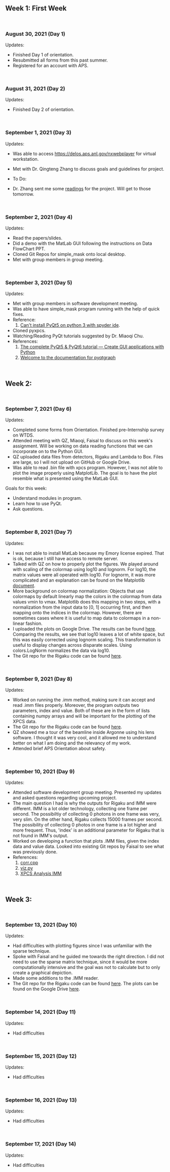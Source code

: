 ## Week 1: First Week 

<br />

### August 30, 2021 (Day 1)

Updates:
* Finished Day 1 of orientation.
* Resubmitted all forms from this past summer.
* Registered for an account with APS.

<br />

### August 31, 2021 (Day 2)

Updates:
* Finished Day 2 of orientation.

<br />

### September 1, 2021 (Day 3)

Updates:
* Was able to access https://delos.aps.anl.gov/nxwebplayer for virtual workstation.
* Met with Dr. Qingteng Zhang to discuss goals and guidelines for project.

* To Do:
* Dr. Zhang sent me some [readings](https://drive.google.com/drive/folders/1sbOvnYCbVQB4D0wJcitgfYjVvuzybM8h?usp=sharing) for the project. Will get to those tomorrow.

<br />

### September 2, 2021 (Day 4)

Updates:
* Read the papers/slides.
* Did a demo with the MatLab GUI following the instructions on Data FlowChart PPT.
* Cloned Git Repos for simple_mask onto local desktop.
* Met with group members in group meeting. 

<br />

### September 3, 2021 (Day 5)
Updates:
* Met with group members in software development meeting.
* Was able to have simple_mask program running with the help of quick fixes. 
* Reference: 
    1) [Can't install PyQt5 on python 3 with spyder ide](https://stackoverflow.com/questions/62980464/cant-install-pyqt5-on-python-3-with-spyder-ide).
* Cloned pyxpcs.
* Watching/Reading PyQt tutorials suggested by Dr. Miaoqi Chu.
* References: 
    1) [The complete PyQt5 & PyQt6 tutorial — Create GUI applications with Python](https://www.pythonguis.com/pyqt-tutorial/)
    2) [Welcome to the documentation for pyqtgraph](https://pyqtgraph.readthedocs.io/en/latest/)

<br />



## Week 2: 

<br />

### September 7, 2021 (Day 6)
Updates:
* Completed some forms from Orientation. Finished pre-Internship survey on WTDS.
* Attended meeting with QZ, Miaoqi, Faisal to discuss on this week's assignment. Will be working on data reading functions that we can incorporate on to the Python GUI.
* QZ uploaded data files from detectors, Rigaku and Lambda to Box. Files are large, so I will not upload on GitHub or Google Drive. 
* Was able to read .bin file with xpcs program. However, I was not able to plot the image properly using MatplotLib. The goal is to have the plot resemble what is presented using the MatLab GUI.   

Goals for this week:
* Understand modules in program.
* Learn how to use PyQt.
* Ask questions.

<br />

### September 8, 2021 (Day 7)
Updates:
* I was not able to install MatLab because my Emory license expired. That is ok, because I still have access to remote server. 
* Talked with QZ on how to properly plot the figures. We played around with scaling of the colormap using log10 and lognorm. For log10, the matrix values were all operated with log10. For lognorm, it was more complicated and an explanation can be found on the Matplotlib [document](https://matplotlib.org/stable/tutorials/colors/colormapnorms.html). 
* More background on colormap normalization: Objects that use colormaps by default linearly map the colors in the colormap from data values vmin to vmax. Matplotlib does this mapping in two steps, with a normalization from the input data to [0, 1] occurring first, and then mapping onto the indices in the colormap. However, there are sometimes cases where it is useful to map data to colormaps in a non-linear fashion.
* I uploaded the plots on Google Drive. The results can be found [here](https://drive.google.com/drive/folders/1Lu-8x097JKolMsWuReA4etekUZVenEoY?usp=sharing). Comparing the results, we see that log10 leaves a lot of white space, but this was easily corrected using lognorm scaling. This transformation is useful to display changes across disparate scales. Using colors.LogNorm normalizes the data via log10.
* The Git repo for the Rigaku code can be found [here](https://github.com/thejeffreyli/suli_fall_2021/blob/main/Week_02/rigaku_reader.py).

<br />

### September 9, 2021 (Day 8)
Updates:
* Worked on running the .imm method, making sure it can accept and read .imm files properly. Moreover, the program outputs two parameters, index and value. Both of these are in the form of lists containing numpy arrays and will be important for the plotting of the XPCS data.
* The Git repo for the Rigaku code can be found [here](https://github.com/thejeffreyli/suli_fall_2021/blob/main/Week_02/imm_reader.py).
* QZ showed me a tour of the beamline inside Argonne using his lens software. I thought it was very cool, and it allowed me to understand better on what I am doing and the relevancy of my work. 
* Attended brief APS Orientation about safety.

<br />

### September 10, 2021 (Day 9)
Updates:
* Attended software development group meeting. Presented my updates and asked questions regarding upcoming project. 
* The main question I had is why the outputs for Rigaku and IMM were different. IMM is a lot older technology, collecting one frame per second. The possibiltiy of collecting 0 photons in one frame was very, very slim. On the other hand, Rigaku collects 15000 frames per second. The possibility of collecting 0 photos in one frame is a lot higher and more frequent. Thus, 'index' is an additional parameter for Rigaku that is not found in IMM's output. 
* Worked on developing a function that plots .IMM files, given the index data and value data. Looked into existing Git repos by Faisal to see what was previously done. 
* References: 
    1) [corr.cpp](https://github.com/pyxpcs/pyxpcs/blob/master/src/libpyxpcs/corr.cpp)
    2) [viz.py](https://github.com/pyxpcs/pyxpcs/blob/master/src/pyxpcs/viz.py)
    3) [XPCS Analysis IMM](https://github.com/thejeffreyli/suli_fall_2021/blob/main/Week_02/XPCS%20Analysis%20IMM.html)


<br />



## Week 3: 

<br />

### September 13, 2021 (Day 10)
Updates:
* Had difficulties with plotting figures since I was unfamiliar with the sparse technique.
* Spoke with Faisal and he guided me towards the right direction. I did not need to use the sparse matrix technique, since it would be more computationally intensive and the goal was not to calculate but to only  create a graphical depiction.
* Made some additions to the .IMM reader. 
* The Git repo for the Rigaku code can be found [here](https://github.com/thejeffreyli/suli_fall_2021/blob/main/Week_02/rigaku_reader.py). The plots can be found on the Google Drive [here]().

<br />

### September 14, 2021 (Day 11)
Updates:
* Had difficulties 

<br />

### September 15, 2021 (Day 12)
Updates:
* Had difficulties 

<br />

### September 16, 2021 (Day 13)
Updates:
* Had difficulties 

<br />

### September 17, 2021 (Day 14)
Updates:
* Had difficulties 

<!-- ## Heading 2
### Heading 3
#### Heading 4
##### Heading 5
###### Heading 6 -->
